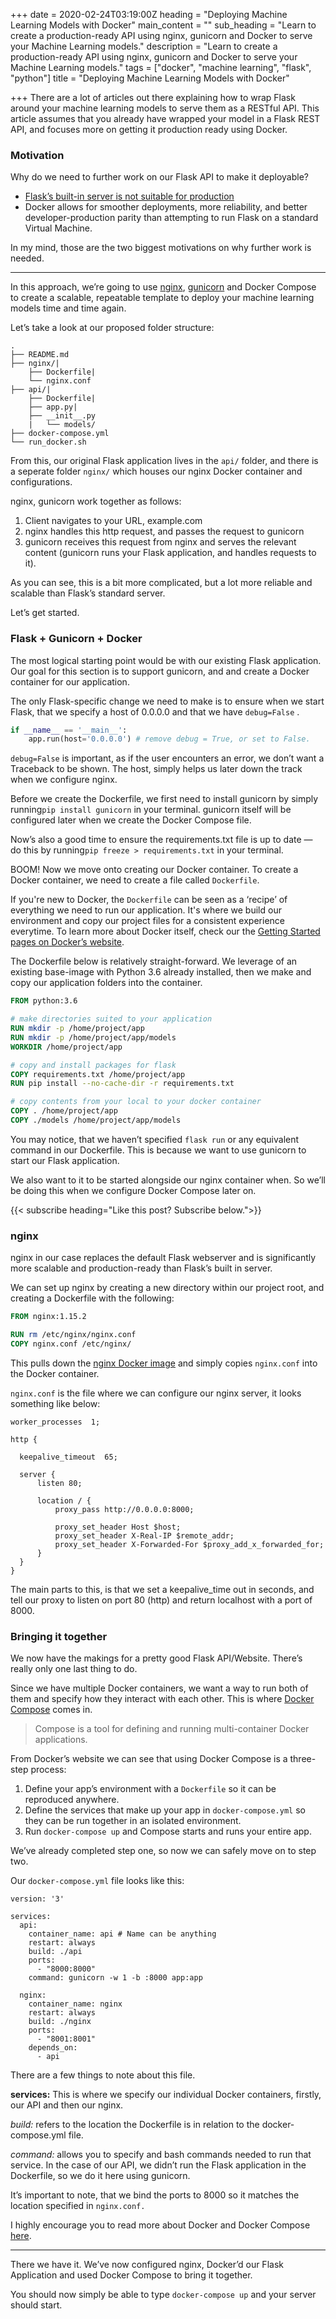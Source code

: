 +++
date = 2020-02-24T03:19:00Z
heading = "Deploying Machine Learning Models with Docker"
main_content = ""
sub_heading = "Learn to create a production-ready API using nginx, gunicorn and Docker to serve your Machine Learning models."
description = "Learn to create a production-ready API using nginx, gunicorn and Docker to serve your Machine Learning models."
tags = ["docker", "machine learning", "flask", "python"]
title = "Deploying Machine Learning Models with Docker"

+++
There are a lot of articles out there explaining how to wrap Flask around your machine learning models to serve them as a RESTful API. This article assumes that you already have wrapped your model in a Flask REST API, and focuses more on getting it production ready using Docker.

### Motivation

Why do we need to further work on our Flask API to make it deployable?

* [Flask’s built-in server is not suitable for production](http://flask.pocoo.org/docs/1.0/deploying/#deployment)
* Docker allows for smoother deployments, more reliability, and better developer-production parity than attempting to run Flask on a standard Virtual Machine.

In my mind, those are the two biggest motivations on why further work is needed.

***

In this approach, we’re going to use [nginx](https://www.nginx.com/), [gunicorn](https://gunicorn.org/) and Docker Compose to create a scalable, repeatable template to deploy your machine learning models time and time again.

Let’s take a look at our proposed folder structure:

    .
    ├── README.md
    ├── nginx/|
    	├── Dockerfile|   
        └── nginx.conf
    ├── api/|   
    	├── Dockerfile|   
        ├── app.py|   
        ├── __init__.py
        |   └── models/
    ├── docker-compose.yml
    └── run_docker.sh

From this, our original Flask application lives in the `api/` folder, and there is a seperate folder `nginx/` which houses our nginx Docker container and configurations.

nginx, gunicorn work together as follows:

1. Client navigates to your URL, example.com
2. nginx handles this http request, and passes the request to gunicorn
3. gunicorn receives this request from nginx and serves the relevant content (gunicorn runs your Flask application, and handles requests to it).

As you can see, this is a bit more complicated, but a lot more reliable and scalable than Flask’s standard server.

Let’s get started.

### Flask + Gunicorn + Docker

The most logical starting point would be with our existing Flask application. Our goal for this section is to support gunicorn, and and create a Docker container for our application.

The only Flask-specific change we need to make is to ensure when we start Flask, that we specify a host of 0.0.0.0 and that we have `debug=False` .

```python
if __name__ == '__main__':
    app.run(host='0.0.0.0') # remove debug = True, or set to False.
```

`debug=False` is important, as if the user encounters an error, we don’t want a Traceback to be shown. The host, simply helps us later down the track when we configure nginx.

Before we create the Dockerfile, we first need to install gunicorn by simply running`pip install gunicorn` in your terminal. gunicorn itself will be configured later when we create the Docker Compose file.

Now’s also a good time to ensure the requirements.txt file is up to date — do this by running`pip freeze > requirements.txt` in your terminal.

BOOM! Now we move onto creating our Docker container. To create a Docker container, we need to create a file called `Dockerfile`. 

If you're new to Docker, the `Dockerfile` can be seen as a ‘recipe’ of everything we need to run our application. It's where we build our environment and copy our project files for a consistent experience everytime. To learn more about Docker itself, check our the [Getting Started pages on Docker’s website](https://docs.docker.com/get-started/).

The Dockerfile below is relatively straight-forward. We leverage of an existing base-image with Python 3.6 already installed, then we make and copy our application folders into the container.

```dockerfile
FROM python:3.6

# make directories suited to your application 
RUN mkdir -p /home/project/app
RUN mkdir -p /home/project/app/models
WORKDIR /home/project/app

# copy and install packages for flask
COPY requirements.txt /home/project/app
RUN pip install --no-cache-dir -r requirements.txt

# copy contents from your local to your docker container
COPY . /home/project/app
COPY ./models /home/project/app/models
```

You may notice, that we haven’t specified `flask run` or any equivalent command in our Dockerfile. This is because we want to use gunicorn to start our Flask application. 

We also want to it to be started alongside our nginx container when. So we’ll be doing this when we configure Docker Compose later on.

{{< subscribe heading="Like this post? Subscribe below.">}}

### nginx

nginx in our case replaces the default Flask webserver and is significantly more scalable and production-ready than Flask’s built in server.

We can set up nginx by creating a new directory within our project root, and creating a Dockerfile with the following:

```dockerfile
FROM nginx:1.15.2

RUN rm /etc/nginx/nginx.conf
COPY nginx.conf /etc/nginx/
```

This pulls down the [nginx Docker image](https://hub.docker.com/_/nginx/) and simply copies `nginx.conf` into the Docker container.

`nginx.conf` is the file where we can configure our nginx server, it looks something like below:

    worker_processes  1;
    
    http {
      
      keepalive_timeout  65;
      
      server {
          listen 80;
    
          location / {
              proxy_pass http://0.0.0.0:8000;
    
              proxy_set_header Host $host;
              proxy_set_header X-Real-IP $remote_addr;
              proxy_set_header X-Forwarded-For $proxy_add_x_forwarded_for;
          }
      }
    }

The main parts to this, is that we set a keepalive_time out in seconds, and tell our proxy to listen on port 80 (http) and return localhost with a port of 8000.

### Bringing it together

We now have the makings for a pretty good Flask API/Website. There’s really only one last thing to do.

Since we have multiple Docker containers, we want a way to run both of them and specify how they interact with each other. This is where [Docker Compose](https://docs.docker.com/compose/) comes in.

> Compose is a tool for defining and running multi-container Docker applications.

From Docker’s website we can see that using Docker Compose is a three-step process:

1. Define your app’s environment with a `Dockerfile` so it can be reproduced anywhere.
2. Define the services that make up your app in `docker-compose.yml` so they can be run together in an isolated environment.
3. Run `docker-compose up` and Compose starts and runs your entire app.

We’ve already completed step one, so now we can safely move on to step two.

Our `docker-compose.yml` file looks like this:

```docker
version: '3'

services:
  api:
    container_name: api # Name can be anything
    restart: always
    build: ./api
    ports:
      - "8000:8000"
    command: gunicorn -w 1 -b :8000 app:app

  nginx:
    container_name: nginx
    restart: always
    build: ./nginx
    ports:
      - "8001:8001"
    depends_on:
      - api
```

There are a few things to note about this file.

**services:** This is where we specify our individual Docker containers, firstly, our API and then our nginx.

_build:_ refers to the location the Dockerfile is in relation to the docker-compose.yml file.

_command:_ allows you to specify and bash commands needed to run that service. In the case of our API, we didn’t run the Flask application in the Dockerfile, so we do it here using gunicorn.

It’s important to note, that we bind the ports to 8000 so it matches the location specified in `nginx.conf.`

I highly encourage you to read more about Docker and Docker Compose [here](https://docs.docker.com/compose/overview/).

***

There we have it. We’ve now configured nginx, Docker’d our Flask Application and used Docker Compose to bring it together.

You should now simply be able to type `docker-compose up` and your server should start.